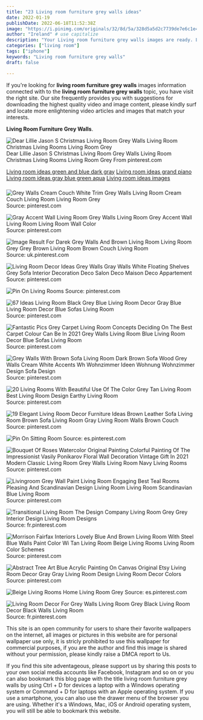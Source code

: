 ```yaml
---
title: "23 Living room furniture grey walls ideas"
date: 2022-01-19
publishDate: 2022-06-18T11:52:38Z
image: "https://i.pinimg.com/originals/32/8d/5a/328d5a5d2c7739de7e6c1e46076f9ccc.jpg"
author: "Ireland" # use capitalize
description: "Your Living room furniture grey walls images are ready. Living room furniture grey walls are a topic that is being searched for and liked by netizens today. You can Get the Living room furniture grey walls files here. Find and Download all royalty-free photos."
categories: ["living room"]
tags: ["iphone"]
keywords: "Living room furniture grey walls"
draft: false

---
```


If you're looking for **living room furniture grey walls** images information connected with to the **living room furniture grey walls** topic, you have visit the right  site.  Our site frequently  provides you with  suggestions  for downloading  the highest  quality video and image  content, please kindly surf and locate more enlightening video articles and images  that match your interests.

**Living Room Furniture Grey Walls**. 

![Dear Lillie Jason S Christmas Living Room Grey Walls Living Room Christmas Living Rooms Living Room Grey](https://i.pinimg.com/originals/dc/1d/0d/dc1d0ded0da725dbcdcd7ace24944dd1.jpg "Dear Lillie Jason S Christmas Living Room Grey Walls Living Room Christmas Living Rooms Living Room Grey")
Dear Lillie Jason S Christmas Living Room Grey Walls Living Room Christmas Living Rooms Living Room Grey From pinterest.com

[Living room ideas green and blue dark gray](/living-room-ideas-green-and-blue-dark-gray/)
[Living room ideas grand piano](/living-room-ideas-grand-piano/)
[Living room ideas gray blue green aqua](/living-room-ideas-gray-blue-green-aqua/)
[Living room ideas images](/living-room-ideas-images/)



### 

 


![Grey Walls Cream Couch White Trim Grey Walls Living Room Cream Couch Living Room Living Room Grey](https://i.pinimg.com/originals/ae/2e/be/ae2ebe99f37dba1853372c7b46d2df69.jpg "Grey Walls Cream Couch White Trim Grey Walls Living Room Cream Couch Living Room Living Room Grey")
Source: pinterest.com

 

![Gray Accent Wall Living Room Grey Walls Living Room Grey Accent Wall Living Room Living Room Wall Color](https://i.pinimg.com/736x/93/c1/d3/93c1d3c943b6004d3f0be9dfbb2ca28b--light-gray-walls-grey-accent-walls.jpg "Gray Accent Wall Living Room Grey Walls Living Room Grey Accent Wall Living Room Living Room Wall Color")
Source: pinterest.com

 

![Image Result For Darek Grey Walls And Brown Living Room Living Room Grey Grey Brown Living Room Brown Couch Living Room](https://i.pinimg.com/originals/a8/22/80/a822806c7c848321af1e6e2152910be5.jpg "Image Result For Darek Grey Walls And Brown Living Room Living Room Grey Grey Brown Living Room Brown Couch Living Room")
Source: uk.pinterest.com

 

![Living Room Decor Ideas Grey Walls Gray Walls White Floating Shelves Grey Sofa Interior Decoration Deco Salon Deco Maison Deco Appartement](https://i.pinimg.com/originals/5e/4c/bb/5e4cbbbf762f13fc4cba2cfc0db4be2e.jpg "Living Room Decor Ideas Grey Walls Gray Walls White Floating Shelves Grey Sofa Interior Decoration Deco Salon Deco Maison Deco Appartement")
Source: pinterest.com

 

![Pin On Living Rooms](https://i.pinimg.com/originals/05/13/99/0513996c1c48ebcdadfbca698d9472d8.jpg "Pin On Living Rooms")
Source: pinterest.com

 

![67 Ideas Living Room Black Grey Blue Living Room Decor Gray Blue Living Room Decor Blue Sofas Living Room](https://i.pinimg.com/474x/7c/d2/e1/7cd2e12291333a569cb65ffa8122d0c7.jpg "67 Ideas Living Room Black Grey Blue Living Room Decor Gray Blue Living Room Decor Blue Sofas Living Room")
Source: pinterest.com

 

![Fantastic Pics Grey Carpet Living Room Concepts Deciding On The Best Carpet Colour Can Be In 2021 Grey Walls Living Room Blue Living Room Decor Blue Sofas Living Room](https://i.pinimg.com/originals/36/66/f2/3666f2a44710e86605b19c591d39755a.jpg "Fantastic Pics Grey Carpet Living Room Concepts Deciding On The Best Carpet Colour Can Be In 2021 Grey Walls Living Room Blue Living Room Decor Blue Sofas Living Room")
Source: pinterest.com

 

![Grey Walls With Brown Sofa Living Room Dark Brown Sofa Wood Grey Walls Cream White Accents Wh Wohnzimmer Ideen Wohnung Wohnzimmer Design Sofa Design](https://i.pinimg.com/474x/53/b9/96/53b996f74d0e336dcaa1173a3a213198.jpg "Grey Walls With Brown Sofa Living Room Dark Brown Sofa Wood Grey Walls Cream White Accents Wh Wohnzimmer Ideen Wohnung Wohnzimmer Design Sofa Design")
Source: pinterest.com

 

![20 Living Rooms With Beautiful Use Of The Color Grey Tan Living Room Best Living Room Design Earthy Living Room](https://i.pinimg.com/originals/23/99/a7/2399a77299e70fee73ea68874e9fad3b.jpg "20 Living Rooms With Beautiful Use Of The Color Grey Tan Living Room Best Living Room Design Earthy Living Room")
Source: pinterest.com

 

![19 Elegant Living Room Decor Furniture Ideas Brown Leather Sofa Living Room Brown Sofa Living Room Gray Living Room Walls Brown Couch](https://i.pinimg.com/originals/bf/95/c9/bf95c9f24cc7ce077fe28a36234af907.jpg "19 Elegant Living Room Decor Furniture Ideas Brown Leather Sofa Living Room Brown Sofa Living Room Gray Living Room Walls Brown Couch")
Source: pinterest.com

 

![Pin On Sitting Room](https://i.pinimg.com/originals/f8/fb/b8/f8fbb81d2b16c95fe143cecfaf24011c.jpg "Pin On Sitting Room")
Source: es.pinterest.com

 

![Bouquet Of Roses Watercolor Original Painting Colorful Painting Of The Impressionist Vasily Ponikarov Floral Wall Decoration Vintage Gift In 2021 Modern Classic Living Room Grey Walls Living Room Navy Living Rooms](https://i.pinimg.com/originals/7e/b5/6e/7eb56e9448029b8a66796ade72a698c0.jpg "Bouquet Of Roses Watercolor Original Painting Colorful Painting Of The Impressionist Vasily Ponikarov Floral Wall Decoration Vintage Gift In 2021 Modern Classic Living Room Grey Walls Living Room Navy Living Rooms")
Source: pinterest.com

 

![Livingroom Grey Wall Paint Living Room Engaging Best Teal Rooms Pleasing And Scandinavian Design Living Room Living Room Scandinavian Blue Living Room](https://i.pinimg.com/originals/9a/c2/b2/9ac2b28daed074c0092c961e1a0b32bb.jpg "Livingroom Grey Wall Paint Living Room Engaging Best Teal Rooms Pleasing And Scandinavian Design Living Room Living Room Scandinavian Blue Living Room")
Source: pinterest.com

 

![Transitional Living Room The Design Company Living Room Grey Grey Interior Design Living Room Designs](https://i.pinimg.com/originals/77/78/f6/7778f627ed1ae1e449643e82cf31d05a.jpg "Transitional Living Room The Design Company Living Room Grey Grey Interior Design Living Room Designs")
Source: fr.pinterest.com

 

![Morrison Fairfax Interiors Lovely Blue And Brown Living Room With Steel Blue Walls Paint Color Wi Tan Living Room Beige Living Rooms Living Room Color Schemes](https://i.pinimg.com/originals/d7/46/20/d746203ba163986ff91003bf9416a076.jpg "Morrison Fairfax Interiors Lovely Blue And Brown Living Room With Steel Blue Walls Paint Color Wi Tan Living Room Beige Living Rooms Living Room Color Schemes")
Source: pinterest.com

 

![Abstract Tree Art Blue Acrylic Painting On Canvas Original Etsy Living Room Decor Gray Gray Living Room Design Living Room Decor Colors](https://i.pinimg.com/564x/fc/34/b3/fc34b30c9fbce3c1e1073feff4b4f318.jpg "Abstract Tree Art Blue Acrylic Painting On Canvas Original Etsy Living Room Decor Gray Gray Living Room Design Living Room Decor Colors")
Source: pinterest.com

 

![Beige Living Rooms Home Living Room Grey](https://i.pinimg.com/originals/41/38/d7/4138d76c288072805c3eb924ffcaf788.jpg "Beige Living Rooms Home Living Room Grey")
Source: es.pinterest.com

 

![Living Room Decor For Grey Walls Living Room Grey Black Living Room Decor Black Walls Living Room](https://i.pinimg.com/originals/32/8d/5a/328d5a5d2c7739de7e6c1e46076f9ccc.jpg "Living Room Decor For Grey Walls Living Room Grey Black Living Room Decor Black Walls Living Room")
Source: fr.pinterest.com

 

This site is an open community for users to share their favorite wallpapers on the internet, all images or pictures in this website are for personal wallpaper use only, it is stricly prohibited to use this wallpaper for commercial purposes, if you are the author and find this image is shared without your permission, please kindly raise a DMCA report to Us.

If you find this site adventageous, please support us by sharing this posts to your own social media accounts like Facebook, Instagram and so on or you can also bookmark this blog page with the title living room furniture grey walls by using Ctrl + D for devices a laptop with a Windows operating system or Command + D for laptops with an Apple operating system. If you use a smartphone, you can also use the drawer menu of the browser you are using. Whether it's a Windows, Mac, iOS or Android operating system, you will still be able to bookmark this website.
